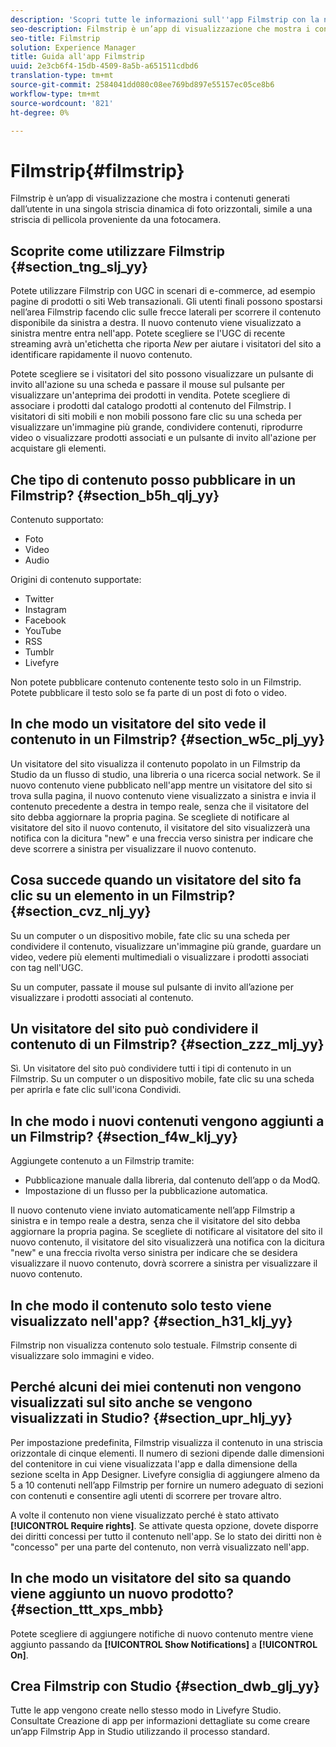 ```yaml
---
description: 'Scopri tutte le informazioni sull''app Filmstrip con la nostra guida completa. L’app di visualizzazione mostra le immagini in una striscia di pellicola retrò. Padroneggia con i nostri suggerimenti. '
seo-description: Filmstrip è un’app di visualizzazione che mostra i contenuti generati dall’utente in una singola striscia dinamica di foto orizzontali, simile a una striscia di pellicola proveniente da una fotocamera.
seo-title: Filmstrip
solution: Experience Manager
title: Guida all'app Filmstrip
uuid: 2e3cb6f4-15db-4509-8a5b-a651511cdbd6
translation-type: tm+mt
source-git-commit: 2584041dd080c08ee769bd897e55157ec05ce8b6
workflow-type: tm+mt
source-wordcount: '821'
ht-degree: 0%

---
```



# Filmstrip{#filmstrip}

Filmstrip è un’app di visualizzazione che mostra i contenuti generati dall’utente in una singola striscia dinamica di foto orizzontali, simile a una striscia di pellicola proveniente da una fotocamera.

## Scoprite come utilizzare Filmstrip {#section_tng_slj_yy}

Potete utilizzare Filmstrip con UGC in scenari di e-commerce, ad esempio pagine di prodotti o siti Web transazionali. Gli utenti finali possono spostarsi nell’area Filmstrip facendo clic sulle frecce laterali per scorrere il contenuto disponibile da sinistra a destra. Il nuovo contenuto viene visualizzato a sinistra mentre entra nell&#39;app. Potete scegliere se l&#39;UGC di recente streaming avrà un&#39;etichetta che riporta *New* per aiutare i visitatori del sito a identificare rapidamente il nuovo contenuto.

Potete scegliere se i visitatori del sito possono visualizzare un pulsante di invito all&#39;azione su una scheda e passare il mouse sul pulsante per visualizzare un&#39;anteprima dei prodotti in vendita. Potete scegliere di associare i prodotti dal catalogo prodotti al contenuto del Filmstrip. I visitatori di siti mobili e non mobili possono fare clic su una scheda per visualizzare un&#39;immagine più grande, condividere contenuti, riprodurre video o visualizzare prodotti associati e un pulsante di invito all&#39;azione per acquistare gli elementi.

## Che tipo di contenuto posso pubblicare in un Filmstrip? {#section_b5h_qlj_yy}

Contenuto supportato:

* Foto
* Video
* Audio

Origini di contenuto supportate:

* Twitter
* Instagram
* Facebook
* YouTube
* RSS
* Tumblr
* Livefyre

Non potete pubblicare contenuto contenente testo solo in un Filmstrip. Potete pubblicare il testo solo se fa parte di un post di foto o video.

## In che modo un visitatore del sito vede il contenuto in un Filmstrip? {#section_w5c_plj_yy}

Un visitatore del sito visualizza il contenuto popolato in un Filmstrip da Studio da un flusso di studio, una libreria o una ricerca social network. Se il nuovo contenuto viene pubblicato nell&#39;app mentre un visitatore del sito si trova sulla pagina, il nuovo contenuto viene visualizzato a sinistra e invia il contenuto precedente a destra in tempo reale, senza che il visitatore del sito debba aggiornare la propria pagina. Se scegliete di notificare al visitatore del sito il nuovo contenuto, il visitatore del sito visualizzerà una notifica con la dicitura &quot;new&quot; e una freccia verso sinistra per indicare che deve scorrere a sinistra per visualizzare il nuovo contenuto.

## Cosa succede quando un visitatore del sito fa clic su un elemento in un Filmstrip? {#section_cvz_nlj_yy}

Su un computer o un dispositivo mobile, fate clic su una scheda per condividere il contenuto, visualizzare un&#39;immagine più grande, guardare un video, vedere più elementi multimediali o visualizzare i prodotti associati con tag nell&#39;UGC.

Su un computer, passate il mouse sul pulsante di invito all’azione per visualizzare i prodotti associati al contenuto.

## Un visitatore del sito può condividere il contenuto di un Filmstrip? {#section_zzz_mlj_yy}

Sì. Un visitatore del sito può condividere tutti i tipi di contenuto in un Filmstrip. Su un computer o un dispositivo mobile, fate clic su una scheda per aprirla e fate clic sull&#39;icona Condividi.

## In che modo i nuovi contenuti vengono aggiunti a un Filmstrip? {#section_f4w_klj_yy}

Aggiungete contenuto a un Filmstrip tramite:

* Pubblicazione manuale dalla libreria, dal contenuto dell’app o da ModQ.
* Impostazione di un flusso per la pubblicazione automatica.

Il nuovo contenuto viene inviato automaticamente nell’app Filmstrip a sinistra e in tempo reale a destra, senza che il visitatore del sito debba aggiornare la propria pagina. Se scegliete di notificare al visitatore del sito il nuovo contenuto, il visitatore del sito visualizzerà una notifica con la dicitura &quot;new&quot; e una freccia rivolta verso sinistra per indicare che se desidera visualizzare il nuovo contenuto, dovrà scorrere a sinistra per visualizzare il nuovo contenuto.

## In che modo il contenuto solo testo viene visualizzato nell&#39;app? {#section_h31_klj_yy}

Filmstrip non visualizza contenuto solo testuale. Filmstrip consente di visualizzare solo immagini e video.

## Perché alcuni dei miei contenuti non vengono visualizzati sul sito anche se vengono visualizzati in Studio? {#section_upr_hlj_yy}

Per impostazione predefinita, Filmstrip visualizza il contenuto in una striscia orizzontale di cinque elementi. Il numero di sezioni dipende dalle dimensioni del contenitore in cui viene visualizzata l&#39;app e dalla dimensione della sezione scelta in App Designer. Livefyre consiglia di aggiungere almeno da 5 a 10 contenuti nell’app Filmstrip per fornire un numero adeguato di sezioni con contenuti e consentire agli utenti di scorrere per trovare altro.

A volte il contenuto non viene visualizzato perché è stato attivato **[!UICONTROL Require rights]**. Se attivate questa opzione, dovete disporre dei diritti concessi per tutto il contenuto nell&#39;app. Se lo stato dei diritti non è &quot;concesso&quot; per una parte del contenuto, non verrà visualizzato nell&#39;app.

## In che modo un visitatore del sito sa quando viene aggiunto un nuovo prodotto? {#section_ttt_xps_mbb}

Potete scegliere di aggiungere notifiche di nuovo contenuto mentre viene aggiunto passando da **[!UICONTROL Show Notifications]** a **[!UICONTROL On]**.

## Crea Filmstrip con Studio {#section_dwb_glj_yy}

Tutte le app vengono create nello stesso modo in Livefyre Studio. Consultate Creazione di app per informazioni dettagliate su come creare un’app Filmstrip App in Studio utilizzando il processo standard.
